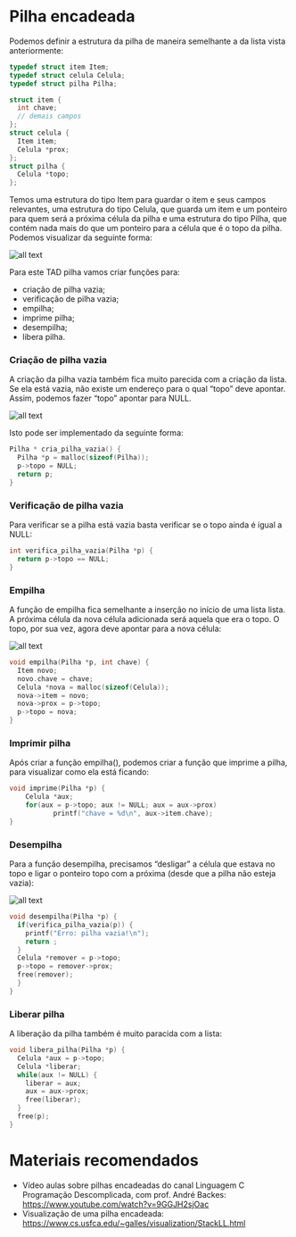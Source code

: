 # Pilha encadeada

Podemos definir a estrutura da pilha de maneira semelhante a da lista vista anteriormente:

```c
typedef struct item Item;
typedef struct celula Celula;
typedef struct pilha Pilha;

struct item {
  int chave;
  // demais campos
};
struct celula {
  Item item;
  Celula *prox;
};
struct pilha {
  Celula *topo;
};
```

Temos uma estrutura do tipo Item para guardar o item e seus campos relevantes, uma estrutura do tipo Celula, que guarda um item 
e um ponteiro para quem será a próxima célula da pilha e uma estrutura do tipo Pilha, que contém nada mais do que um 
ponteiro para a célula que é o topo da pilha. Podemos visualizar da seguinte forma:

![all text](https://github.com/emanoelim/algoritmos_e_estruturas_de_dados/blob/master/img/pilha_encadeada.png)

Para este TAD pilha vamos criar funções para:

- criação de pilha vazia;
- verificação de pilha vazia;
- empilha;
- imprime pilha;
- desempilha;
- libera pilha.

### Criação de pilha vazia

A criação da pilha vazia também fica muito parecida com a criação da lista. Se ela está vazia, não existe um endereço para o qual 
“topo” deve apontar. Assim, podemos fazer “topo” apontar para NULL.

![all text](https://github.com/emanoelim/algoritmos_e_estruturas_de_dados/blob/master/img/pilha_vazia.png)

Isto pode ser implementado da seguinte forma:

```c
Pilha * cria_pilha_vazia() {
  Pilha *p = malloc(sizeof(Pilha));
  p->topo = NULL;
  return p;
}
```
### Verificação de pilha vazia

Para verificar se a pilha está vazia basta verificar se o topo ainda é igual a NULL:

```c
int verifica_pilha_vazia(Pilha *p) {
  return p->topo == NULL;
}
```
### Empilha

A função de empilha fica semelhante a inserção no início de uma lista lista. A próxima célula da nova célula adicionada será aquela que era o topo. O topo, por sua vez, agora deve apontar para a nova célula:

![all text](https://github.com/emanoelim/algoritmos_e_estruturas_de_dados/blob/master/img/empilha.png)

```c
void empilha(Pilha *p, int chave) {
  Item novo;
  novo.chave = chave;
  Celula *nova = malloc(sizeof(Celula));
  nova->item = novo;
  nova->prox = p->topo;
  p->topo = nova;
}
```
### Imprimir pilha

Após criar a função empilha(), podemos criar a função que imprime a pilha, para visualizar como ela está ficando:

```c
void imprime(Pilha *p) {
    Celula *aux;
    for(aux = p->topo; aux != NULL; aux = aux->prox)
           printf("chave = %d\n", aux->item.chave);
}
```
### Desempilha

Para a função desempilha, precisamos “desligar” a célula que estava no topo e ligar o ponteiro topo com a próxima (desde que a pilha não esteja vazia):

![all text](https://github.com/emanoelim/algoritmos_e_estruturas_de_dados/blob/master/img/desempilha.png)

```c
void desempilha(Pilha *p) {
  if(verifica_pilha_vazia(p)) {
    printf("Erro: pilha vazia!\n");
    return ;
  }
  Celula *remover = p->topo;
  p->topo = remover->prox;
  free(remover);
  }
}
```
### Liberar pilha

A liberação da pilha também é muito paracida com a lista:

```c
void libera_pilha(Pilha *p) {
  Celula *aux = p->topo;
  Celula *liberar;
  while(aux != NULL) {
    liberar = aux;
    aux = aux->prox;
    free(liberar);
  }
  free(p);
}
```

# Materiais recomendados

- Vídeo aulas sobre pilhas encadeadas do canal Linguagem C Programação Descomplicada, com prof. André Backes: 
https://www.youtube.com/watch?v=9GGJH2sjOac
- Visualização de uma pilha encadeada: https://www.cs.usfca.edu/~galles/visualization/StackLL.html

